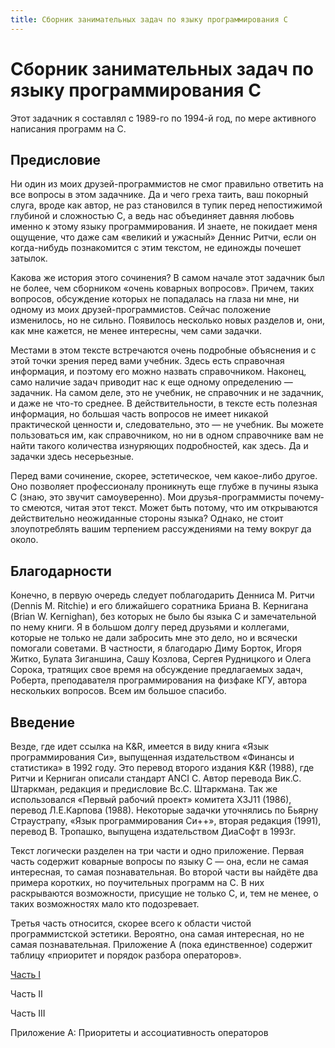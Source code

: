 ```yaml
---
title: Сборник занимательных задач по языку программирования C
---
```


# Сборник занимательных задач по языку программирования C

Этот задачник я составлял с 1989-го по 1994-й год, по мере активного написания программ на C.


## Предисловие
Ни один из моих друзей-программистов не смог правильно ответить на все вопросы в этом задачнике. Да и чего греха таить, ваш покорный слуга, вроде как автор,
не раз становился в тупик перед непостижимой глубиной и сложностью C, а ведь нас объединяет давняя любовь именно к этому языку программирования.
И знаете, не покидает меня ощущение, что даже сам «великий и ужасный» Деннис Ритчи, если он когда-нибудь познакомится с этим текстом, не единожды почешет затылок.

Какова же история этого сочинения? В самом начале этот задачник был не более, чем сборником «очень коварных вопросов». Причем, таких вопросов, обсуждение
которых не попадалась на глаза ни мне, ни одному из моих друзей-программистов. Сейчас положение изменилось, но не сильно. Появилось несколько новых разделов и,
они, как мне кажется, не менее интересны, чем сами задачки.

Местами в этом тексте встречаются очень подробные объяснения и с этой точки зрения перед вами учебник. Здесь есть справочная информация, и поэтому его можно
назвать справочником. Наконец, само наличие задач приводит нас к еще одному определению — задачник. На самом деле, это не учебник, не справочник
и не задачник, и даже не что-то среднее. В действительности, в тексте есть полезная информация, но большая часть вопросов не имеет никакой
практической ценности и, следовательно, это — не учебник. Вы можете пользоваться им, как справочником, но ни в одном справочнике вам не найти такого количества
изнуряющих подробностей, как здесь. Да и задачки здесь несерьезные.

Перед вами сочинение, скорее, эстетическое, чем какое-либо другое. Оно позволяет профессионалу проникнуть еще глубже в пучины языка С (знаю,
это звучит самоуверенно). Мои друзья-программисты почему-то смеются, читая этот текст. Может быть потому, что им открываются действительно неожиданные стороны языка?
Однако, не стоит злоупотреблять вашим терпением рассуждениями на тему вокруг да около.

## Благодарности

Конечно, в первую очередь следует поблагодарить Денниса М. Ритчи (Dennis M. Ritchie) и его ближайшего соратника Бриана В. Кернигана (Brian W. Kernighan), без
которых не было бы языка C и замечательной по нему книги. Я в большом долгу перед друзьями и коллегами, которые не только не дали забросить мне это дело,
но и всячески помогали советами. В частности, я благодарю Диму Борток, Игоря Житко, Булата Зиганшина, Сашу Козлова, Сергея Рудницкого и Олега Сорока, тратящих свое
время на обсуждение предлагаемых задач, Роберта, преподавателя программирования на физфаке КГУ, автора нескольких вопросов. Всем им большое спасибо.

## Введение

Везде, где идет ссылка на K&R, имеется в виду книга «Язык программирования Си», выпущенная издательством «Финансы и статистика» в 1992 году. Это перевод второго издания K&R (1988),
где Ритчи и Керниган описали стандарт ANCI C. Автор перевода Вик.С. Штаркман, редакция и предисловие Вс.С. Штаркмана. Так же использовался «Первый рабочий проект» комитета X3J11 (1986),
перевод Л.Е.Карпова (1988). Некоторые задачки уточнялись по Бьярну Страустрапу, «Язык программирования Си++», вторая редакция (1991), перевод В. Тропашко, выпущена издательством ДиаСофт в 1993г.

Текст логически разделен на три части и одно приложение. Первая часть содержит коварные вопросы по языку C — она, если не самая интересная, то самая познавательная.
Во второй части вы найдёте два примера коротких, но поучительных программ на C. В них раскрываются возможности, присущие не только C, и, тем не менее, о таких возможностях мало кто подозревает.

Третья часть относится, скорее всего к области чистой программистской эстетики. Вероятно, она самая интересная, но не самая познавательная.
Приложение А (пока единственное) содержит таблицу «приоритет и порядок разбора операторов».

[Часть I](c-books-of-problems/1)

Часть II

Часть III

Приложение А: Приоритеты и ассоциативность операторов